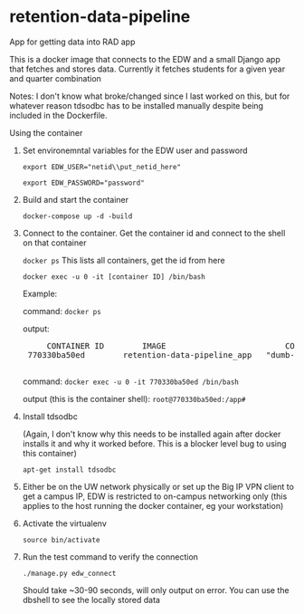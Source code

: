 # retention-data-pipeline
App for getting data into RAD app

This is a docker image that connects to the EDW and a small Django app that fetches and stores data.  Currently it fetches students for a given year and quarter combination

Notes:
I don't know what broke/changed since I last worked on this, but for whatever reason tdsodbc has to be installed manually despite being included in the Dockerfile.


Using the container
1. Set environemntal variables for the EDW user and password

    `export EDW_USER="netid\\put_netid_here"`

    `export EDW_PASSWORD="password"`

2. Build and start the container

    `docker-compose up -d -build`
3. Connect to the container.
    Get the container id and connect to the shell on that container

    `docker ps`     This lists all containers, get the id from here

    `docker exec -u 0 -it [container ID] /bin/bash`

    Example:

    command:
    `docker ps`

    output:
    <pre>
        CONTAINER ID        IMAGE                         COMMAND                  CREATED             STATUS              PORTS                    NAMES
    770330ba50ed        retention-data-pipeline_app   "dumb-init --rewrite…"   6 minutes ago       Up 6 minutes        0.0.0.0:8000->8000/tcp   app
    </pre>

    command:
    `docker exec -u 0 -it 770330ba50ed /bin/bash`

    output (this is the container shell):
    `root@770330ba50ed:/app#`

4. Install tdsodbc

    (Again, I don't know why this needs to be installed again after docker installs it and why it worked before.  This is a blocker level bug to using this container)
    
    `apt-get install tdsodbc`
    
5. Either be on the UW network physically or set up the Big IP VPN client to get a campus IP, EDW is restricted to on-campus networking only (this applies to the host running the docker container, eg your workstation)

6. Activate the virtualenv

    `source bin/activate`

7. Run the test command to verify the connection

    `./manage.py edw_connect`
    
    Should take ~30-90 seconds, will only output on error.  You can use the dbshell to see the locally stored data
